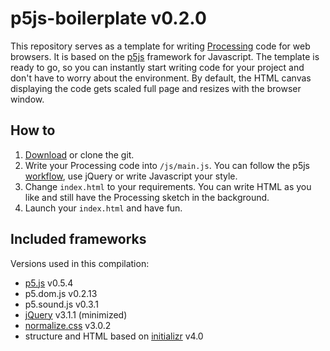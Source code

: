 # p5js-boilerplate v0.2.0 
This repository serves as a template for writing [Processing](https://processing.org/) code for web browsers. It is based on the [p5js](http://p5js.org/) framework for Javascript. The template is ready to go, so you can instantly start writing code for your project and don't have to worry about the environment. By default, the HTML canvas displaying the code gets scaled full page and resizes with the browser window.

## How to
1. [Download](https://github.com/bsplt/p5js-boilerplate/download/p5js-boilerplate.zip) or clone the git.
2. Write your Processing code into `/js/main.js`. You can follow the p5js [workflow](http://p5js.org/get-started/), use jQuery or write Javascript your style.
3. Change `index.html` to your requirements. You can write HTML as you like and still have the Processing sketch in the background.
4. Launch your `index.html` and have fun.

## Included frameworks
Versions used in this compilation:
- [p5.js](http://p5js.org/) v0.5.4
- p5.dom.js v0.2.13
- p5.sound.js v0.3.1
- [jQuery](https://jquery.com/) v3.1.1 (minimized)
- [normalize.css](https://github.com/anishathalye/?normalize) v3.0.2
- structure and HTML based on [initializr](http://www.initializr.com/) v4.0